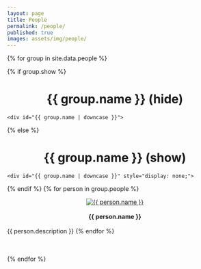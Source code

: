 ```yaml
---
layout: page
title: People
permalink: /people/
published: true
images: assets/img/people/
---
```


<script>

function toggleGroupDisplay(divId, linkId) {
  var x = document.getElementById(divId);
  var l = document.getElementById(linkId);

  if (x.style.display === "none") {
    x.style.display = "block";
    l.text = "(hide)";
  } else {
    x.style.display = "none";
    l.text = "(show)";
  }
}

</script>

<div class="page" markdown="1">

{% for group in site.data.people %}
  
  {% if group.show %}
    <center><h1>{{ group.name }} <a onclick="toggleGroupDisplay('{{ group.name | downcase }}', 'hide{{ group.name }}Link')" id="hide{{ group.name }}Link">(hide)</a></h1></center>

    <div id="{{ group.name | downcase }}">
  {% else %}
    <center><h1>{{ group.name }} <a onclick="toggleGroupDisplay('{{ group.name | downcase }}', 'hide{{ group.name }}Link')" id="hide{{ group.name }}Link">(show)</a></h1></center>

    <div id="{{ group.name | downcase }}" style="display: none;">
  {% endif %}
  {% for person in group.people %}
    <center>
    <a href="{{ person.website }}"><img class="people" alt="{{ person.name }}" src="{{ page.images | relative_url }}{{ person.image }}" srcset="{{ page.images | relative_url }}{{ person.image }}" /></a>
    </center>  
    <center><b>{{ person.name }}</b></center>
    <br/>
    <!-- <center>{{ person.role }}</center> -->
    <!-- <center><i>{{ person.department }}</i></center> -->
    <!-- <center><i>{{ person.university }}</i></center> -->
    {{ person.description }}
  {% endfor %}
  </div>
  <br/>
  <br/>
{% endfor %}
</div>

